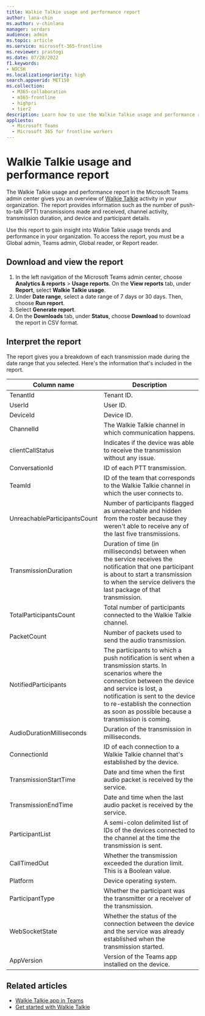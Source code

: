 ```yaml
---
title: Walkie Talkie usage and performance report
author: lana-chin
ms.author: v-chinlana
manager: serdars
audience: admin
ms.topic: article
ms.service: microsoft-365-frontline
ms.reviewer: prastogi
ms.date: 07/28/2022
f1.keywords:
- NOCSH
ms.localizationpriority: high
search.appverid: MET150
ms.collection: 
  - M365-collaboration
  - m365-frontline
  - highpri
  - tier2
description: Learn how to use the Walkie Talkie usage and performance report in the Microsoft Teams admin center to get an overview of Walkie Talkie usage activity in your organization.
appliesto: 
  - Microsoft Teams
  - Microsoft 365 for frontline workers
---
```

# Walkie Talkie usage and performance report

The Walkie Talkie usage and performance report in the Microsoft Teams admin center gives you an overview of [Walkie Talkie](../walkie-talkie.md) activity in your organization. The report provides information such as the number of push-to-talk (PTT) transmissions made and received, channel activity, transmission duration, and device and participant details.

Use this report to gain insight into Walkie Talkie usage trends and performance in your organization. To access the report, you must be a Global admin, Teams admin, Global reader, or Report reader.

## Download and view the report

1. In the left navigation of the Microsoft Teams admin center, choose **Analytics & reports** > **Usage reports**. On the **View reports** tab, under **Report**, select **Walkie Talkie usage**.
1. Under **Date range**, select a date range of 7 days or 30 days. Then, choose **Run report**.
1. Select **Generate report**.
1. On the **Downloads** tab, under **Status**, choose **Download** to download the report in CSV format.

## Interpret the report

The report gives you a breakdown of each transmission made during the date range that you selected. Here's the information that's included in the report.

|Column name |Description |
|---------|---------|
|TenantId|Tenant ID.|
|UserId|User ID.|
|DeviceId|Device ID.|
|ChannelId|The Walkie Talkie channel in which communication happens.|
|clientCallStatus | Indicates if the device was able to receive the transmission without any issue.|
|ConversationId|ID of each PTT transmission.|
|TeamId|ID of the team that corresponds to the Walkie Talkie channel in which the user connects to.|
|UnreachableParticipantsCount|Number of participants flagged as unreachable and hidden from the roster because they weren't able to receive any of the last five transmissions.|
|TransmissionDuration|Duration of time (in milliseconds) between when the service receives the notification that one participant is about to start a transmission to when the service delivers the last package of that transmission.|
|TotalParticipantsCount|Total number of participants connected to the Walkie Talkie channel.|
|PacketCount|Number of packets used to send the audio transmission.|
|NotifiedParticipants|The participants to which a push notification is sent when a transmission starts. In scenarios where the connection between the device and service is lost, a notification is sent to the device to re-establish the connection as soon as possible because a transmission is coming.|
|AudioDurationMilliseconds|Duration of the transmission in milliseconds.|
|ConnectionId|ID of each connection to a Walkie Talkie channel that's established by the device.|
|TransmissionStartTime |Date and time when the first audio packet is received by the service.
|TransmissionEndTime|Date and time when the last audio packet is received by the service.|
|ParticipantList|A semi-colon delimited list of IDs of the devices connected to the channel at the time the transmission is sent.|
|CallTimedOut|Whether the transmission exceeded the duration limit. This is a Boolean value.|
|Platform|Device operating system.|
|ParticipantType|Whether the participant was the transmitter or a receiver of the transmission.|
|WebSocketState|Whether the status of the connection between the device and the service was already established when the transmission started.|
|AppVersion|Version of the Teams app installed on the device.|

## Related articles

- [Walkie Talkie app in Teams](../walkie-talkie.md)
- [Get started with Walkie Talkie](https://support.microsoft.com/office/get-started-with-teams-walkie-talkie-25bdc3d5-bbb2-41b7-89bf-650fae0c8e0c)
